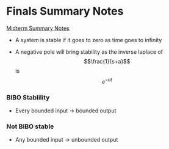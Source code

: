 # Finals Summary Notes

[Midterm Summary Notes](/se-380/midterm-summary-notes.md)

- A system is stable if it goes to zero as time goes to infinity

- A negative pole will bring stability as the inverse laplace of $$\frac{1}{s+a}$$ is $$e^{-at}$$

### BIBO Stablility

- Every bounded input -> bounded output

### Not BIBO stable

- Any bounded input -> unbounded output